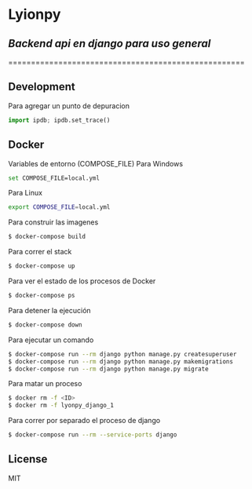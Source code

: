 # Lyionpy
## _Backend api en django para uso general_

====================================================

## Development
Para agregar un punto de depuracion
```python
import ipdb; ipdb.set_trace()
```

## Docker

Variables de entorno (COMPOSE_FILE)
Para Windows
```sh
set COMPOSE_FILE=local.yml
```

Para Linux
```sh
export COMPOSE_FILE=local.yml
```

Para construir las imagenes
```sh
$ docker-compose build
```

Para correr el stack
```sh
$ docker-compose up
```

Para ver el estado de los procesos de Docker
```sh
$ docker-compose ps
```

Para detener la ejecución
```sh
$ docker-compose down
```

Para ejecutar un comando
```sh
$ docker-compose run --rm django python manage.py createsuperuser
$ docker-compose run --rm django python manage.py makemigrations
$ docker-compose run --rm django python manage.py migrate
```

Para matar un proceso
```sh
$ docker rm -f <ID>
$ docker rm -f lyonpy_django_1
```

Para correr por separado el proceso de django
```sh
$ docker-compose run --rm --service-ports django
```

## License

MIT

